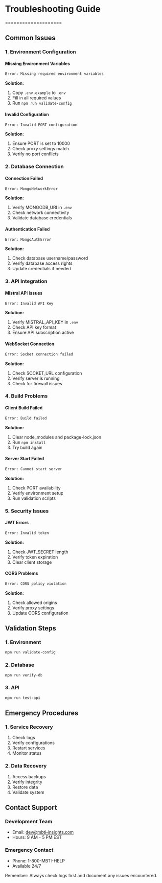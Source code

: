 # Troubleshooting Guide
====================

## Common Issues

### 1. Environment Configuration

#### Missing Environment Variables
```bash
Error: Missing required environment variables
```
**Solution:**
1. Copy `.env.example` to `.env`
2. Fill in all required values
3. Run `npm run validate-config`

#### Invalid Configuration
```bash
Error: Invalid PORT configuration
```
**Solution:**
1. Ensure PORT is set to 10000
2. Check proxy settings match
3. Verify no port conflicts

### 2. Database Connection

#### Connection Failed
```bash
Error: MongoNetworkError
```
**Solution:**
1. Verify MONGODB_URI in `.env`
2. Check network connectivity
3. Validate database credentials

#### Authentication Failed
```bash
Error: MongoAuthError
```
**Solution:**
1. Check database username/password
2. Verify database access rights
3. Update credentials if needed

### 3. API Integration

#### Mistral API Issues
```bash
Error: Invalid API Key
```
**Solution:**
1. Verify MISTRAL_API_KEY in `.env`
2. Check API key format
3. Ensure API subscription active

#### WebSocket Connection
```bash
Error: Socket connection failed
```
**Solution:**
1. Check SOCKET_URL configuration
2. Verify server is running
3. Check for firewall issues

### 4. Build Problems

#### Client Build Failed
```bash
Error: Build failed
```
**Solution:**
1. Clear node_modules and package-lock.json
2. Run `npm install`
3. Try build again

#### Server Start Failed
```bash
Error: Cannot start server
```
**Solution:**
1. Check PORT availability
2. Verify environment setup
3. Run validation scripts

### 5. Security Issues

#### JWT Errors
```bash
Error: Invalid token
```
**Solution:**
1. Check JWT_SECRET length
2. Verify token expiration
3. Clear client storage

#### CORS Problems
```bash
Error: CORS policy violation
```
**Solution:**
1. Check allowed origins
2. Verify proxy settings
3. Update CORS configuration

## Validation Steps

### 1. Environment
```bash
npm run validate-config
```

### 2. Database
```bash
npm run verify-db
```

### 3. API
```bash
npm run test-api
```

## Emergency Procedures

### 1. Service Recovery
1. Check logs
2. Verify configurations
3. Restart services
4. Monitor status

### 2. Data Recovery
1. Access backups
2. Verify integrity
3. Restore data
4. Validate system

## Contact Support

### Development Team
- Email: dev@mbti-insights.com
- Hours: 9 AM - 5 PM EST

### Emergency Contact
- Phone: 1-800-MBTI-HELP
- Available 24/7

Remember: Always check logs first and document any issues encountered. 